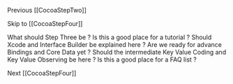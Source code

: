 Previous [[CocoaStepTwo]]

Skip to [[CocoaStepFour]]

What should Step Three be ?  Is this a good place for a tutorial ?  Should Xcode and Interface Builder be explained here ?  Are we ready for advance Bindings and Core Data yet ?  Should the intermediate Key Value Coding and Key Value Observing be here ?  Is this a good place for a FAQ list ?

Next [[CocoaStepFour]]